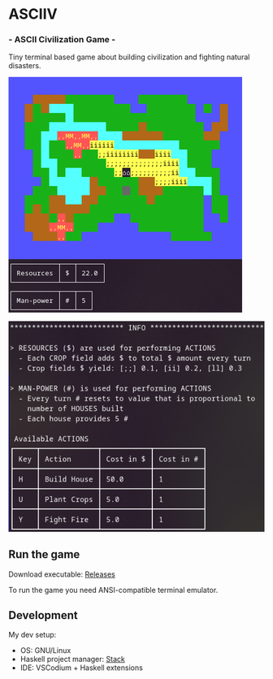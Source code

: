 # ASCIIV
### - ASCII Civilization Game -

Tiny terminal based game about building civilization and fighting natural disasters.

![Game](./screenshot-01.png)

![Info](./screenshot-02.png)

## Run the game

Download executable: [Releases](https://github.com/dr460r/asciiv/releases)

To run the game you need ANSI-compatible terminal emulator.

## Development

My dev setup:
- OS: GNU/Linux
- Haskell project manager: [Stack](https://docs.haskellstack.org/en/stable/)
- IDE: VSCodium + Haskell extensions
